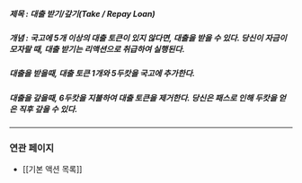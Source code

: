 ##### 제목 : 대출 받기/갚기(Take / Repay Loan)
##### 개념 : 국고에 5개 이상의 대출 토큰이 있지 않다면, 대출을 받을 수 있다. 당신이 자금이 모자랄 때, 대출 받기는 리액션으로 취급하여 실행된다.
##### 대출을 받을때, 대출 토큰 1개와 5두캇을 국고에 추가한다.
##### 대출을 갚을때, 6두캇을 지불하여 대출 토큰을 제거한다. 당신은 패스로 인해 두캇을 얻은 직후 갚을 수 있다.

--- 

### 연관 페이지
- [[기본 액션 목록]]
